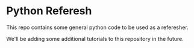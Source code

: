 # Python Referesh

This repo contains some general python code to be used as a referesher.

We'll be adding some additional tutorials to this repository in the future. 